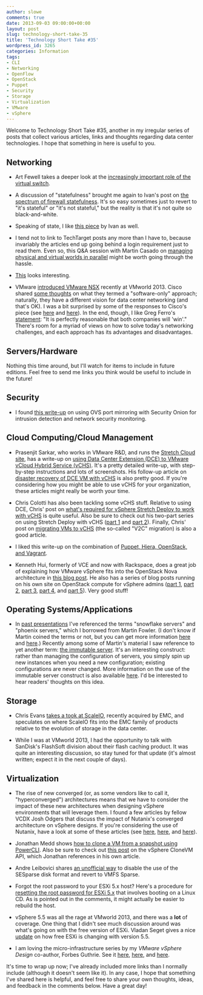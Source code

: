 ```yaml
---
author: slowe
comments: true
date: 2013-09-03 09:00:00+00:00
layout: post
slug: technology-short-take-35
title: 'Technology Short Take #35'
wordpress_id: 3265
categories: Information
tags:
- CLI
- Networking
- OpenFlow
- OpenStack
- Puppet
- Security
- Storage
- Virtualization
- VMware
- vSphere
---
```


Welcome to Technology Short Take #35, another in my irregular series of posts that collect various articles, links and thoughts regarding data center technologies. I hope that something in here is useful to you.

## Networking

* Art Fewell takes a deeper look at the [increasingly important role of the virtual switch](http://www.networkworld.com/community/blog/battle-hypervisor-switch-and-future-networking).

* A discussion of "statefulness" brought me again to Ivan's post on [the spectrum of firewall statefulness](http://blog.ipspace.net/2013/03/the-spectrum-of-firewall-statefulness.html). It's so easy sometimes just to revert to "it's stateful" or "it's not stateful," but the reality is that it's not quite so black-and-white.

* Speaking of state, I like [this piece](http://blog.ipspace.net/2013/08/50-shades-of-statefulness.html) by Ivan as well.

* I tend not to link to TechTarget posts any more than I have to, because invariably the articles end up going behind a login requirement just to read them. Even so, this Q&A session with Martin Casado on [managing physical and virtual worlds in parallel](http://searchsdn.techtarget.com/news/2240203033/Martin-Casado-QA-Managing-physical-and-virtual-worlds-in-parallel) might be worth going through the hassle.

* [This](https://leanpub.com/the-openflow-book) looks interesting.

* VMware [introduced VMware NSX](http://blogs.vmware.com/networkvirtualization/2013/08/vmware-nsx.html) recently at VMworld 2013. Cisco shared [some thoughts](http://blogs.cisco.com/datacenter/limitations-of-a-software-only-approach-to-data-center-networking/) on what they termed a "software-only" approach; naturally, they have a different vision for data center networking (and that's OK). I was a bit surprised by some of the responses to Cisco's piece (see [here](http://simonthibaudeau.org/NetworkLayers/?p=98) and [here](http://www.networkworld.com/community/blog/response-padma-warriors-limitations-software-only-approach-data-center-networking)). In the end, though, I like Greg Ferro's [statement](http://etherealmind.com/musing-on-the-vmware-versus-cisco-thing/): "It is perfectly reasonable that both companies will 'win'." There's room for a myriad of views on how to solve today's networking challenges, and each approach has its advantages and disadvantages.

## Servers/Hardware

Nothing this time around, but I'll watch for items to include in future editions. Feel free to send me links you think would be useful to include in the future!

## Security

* I found [this write-up](http://www.geekempire.com/2013/07/virtual-security-onion-via-ubuntu-kvm.html) on using OVS port mirroring with Security Onion for intrusion detection and network security monitoring.

## Cloud Computing/Cloud Management

* Prasenjit Sarkar, who works in VMware R&D, and runs the [Stretch Cloud site](http://stretch-cloud.info/), has a write-up on [using Data Center Extension (DCE) to VMware vCloud Hybrid Service (vCHS)](http://stretch-cloud.info/2013/08/data-center-extension-to-vmware-vcloud-hybrid-service-aka-vchs/). It's a pretty detailed write-up, with step-by-step instructions and lots of screenshots. His follow-up article on [disaster recovery of DCE VM with vCHS](http://stretch-cloud.info/2013/08/disaster-recovery-of-stretched-vm-dce-in-vcloud-hybrid-service-aka-vchs/) is also pretty good. If you're considering how you might be able to use vCHS for your organization, these articles might really be worth your time.

* Chris Colotti has also been tackling some vCHS stuff. Relative to using DCE, Chris' post on [what's required for vSphere Stretch Deploy to work with vCHS](http://www.chriscolotti.us/vmware/hybrid-cloud-vmware/whats-required-for-vsphere-stretch-deploy-to-work-with-vchs/) is quite useful. Also be sure to check out his two-part series on using Stretch Deploy with vCHS ([part 1](http://www.chriscolotti.us/vmware/vcloud/how-to-setup-vsphere-stretch-deploy-to-vcloud-hybrid-service-part-1/) and [part 2](http://www.chriscolotti.us/vmware/vcloud/how-to-setup-vsphere-stretch-deploy-to-vcloud-hybrid-service-part-2/)). Finally, Chris' post on [migrating VMs to vCHS](http://www.chriscolotti.us/vmware/hybrid-cloud-vmware/how-to-migrate-vsphere-machines-to-vcloud-hybrid-service/) (the so-called "V2C" migration) is also a good article.

* I liked this write-up on the combination of [Puppet, Hiera, OpenStack, and Vagrant](http://openstack.prov12n.com/puppet-openstack-hiera-with-vagrant/).

* Kenneth Hui, formerly of VCE and now with Rackspace, does a great job of explaining how VMware vSphere fits into the OpenStack Nova architecture in [this blog post](http://www.rackspace.com/blog/architecting-vmware-vsphere-for-openstack/). He also has a series of blog posts running on his own site on OpenStack compute for vSphere admins ([part 1](http://cloudarchitectmusings.com/2013/06/24/openstack-for-vmware-admins-nova-compute-with-vsphere-part-1/), [part 2](http://cloudarchitectmusings.com/2013/06/26/openstack-for-vmware-admins-nova-compute-with-vsphere-part-2/), [part 3](http://cloudarchitectmusings.com/2013/07/09/openstack-compute-for-vsphere-admins-part-3-ha-and-vm-migration/), [part 4](http://cloudarchitectmusings.com/2013/08/05/openstack-compute-for-vsphere-admins-part-4-overcommitment-in-nova-compute/), and [part 5](http://cloudarchitectmusings.com/2013/08/22/openstack-compute-for-vsphere-admins-part-5-designing-a-multi-hypervisor-cloud/)). Very good stuff!

## Operating Systems/Applications

* In [past presentations](https://speakerdeck.com/slowe/5-thoughts-on-staying-sharp-and-relevant-boston) I've referenced the terms "snowflake servers" and "phoenix servers," which I borrowed from Martin Fowler. (I don't know if Martin coined the terms or not, but you can get more information [here](http://martinfowler.com/bliki/SnowflakeServer.html) and [here](http://martinfowler.com/bliki/PhoenixServer.html).) Recently among some of Martin's material I saw reference to yet another term: [the immutable server](http://martinfowler.com/bliki/ImmutableServer.html). It's an interesting construct: rather than managing the configuration of servers, you simply spin up new instances when you need a new configuration; existing configurations are never changed. More information on the use of the immutable server construct is also available [here](http://www.thoughtworks.com/insights/blog/rethinking-building-cloud-part-4-immutable-servers). I'd be interested to hear readers' thoughts on this idea.

## Storage

* Chris Evans [takes a took at ScaleIO](http://architecting.it/2013/08/07/scaleio-emcs-new-baby/), recently acquired by EMC, and speculates on where ScaleIO fits into the EMC family of products relative to the evolution of storage in the data center.

* While I was at VMworld 2013, I had the opportunity to talk with SanDisk's FlashSoft division about their flash caching product. It was quite an interesting discussion, so stay tuned for that update (it's almost written; expect it in the next couple of days).

## Virtualization

* The rise of new converged (or, as some vendors like to call it, "hyperconverged") architectures means that we have to consider the impact of these new architectures when designing vSphere environments that will leverage them. I found a few articles by fellow VCDX Josh Odgers that discuss the impact of Nutanix's converged architecture on vSphere designs. If you're considering the use of Nutanix, have a look at some of these articles (see [here](http://www.joshodgers.com/2013/07/02/storage-drs-and-nutanix-to-use-or-not-to-use-that-is-the-question/), [here](http://www.joshodgers.com/2013/08/07/vmware-host-isolation-response-in-a-nutanix-environment-nosan/), and [here](http://www.joshodgers.com/2013/08/07/example-architectural-decision-host-isolation-response-for-a-nutanix-environment/)).

* Jonathan Medd shows [how to clone a VM from a snapshot using PowerCLI](http://www.jonathanmedd.net/2013/07/clone-a-vm-from-a-snapshot-using-powercli.html). Also be sure to check out [this post](http://www.vmdev.info/?p=202) on the vSphere CloneVM API, which Jonathan references in his own article.

* Andre Leibovici shares [an unofficial way](http://myvirtualcloud.net/?p=4745) to disable the use of the SESparse disk format and revert to VMFS Sparse.

* Forgot the root password to your ESXi 5.x host? Here's a procedure for [resetting the root password for ESXi 5.x](http://www.vdsyn.com/resetting-the-root-password-for-esxi-5-x/) that involves booting on a Linux CD. As is pointed out in the comments, it might actually be easier to rebuild the host.

* vSphere 5.5 was all the rage at VMworld 2013, and there was a **lot** of coverage. One thing that I didn't see much discussion around was what's going on with the free version of ESXi. Vladan Seget gives a nice [update](http://www.vladan.fr/esxi-5-5-free-version-details/) on how free ESXi is changing with version 5.5.

* I am loving the micro-infrastructure series by my _VMware vSphere Design_ co-author, Forbes Guthrie. See it [here](http://www.vreference.com/2013/08/21/micro-infrastructure-server-with-openwrt-part-1/), [here](http://www.vreference.com/2013/08/22/micro-infrastructure-server-with-openwrt-part-2/), and [here](http://www.vreference.com/2013/08/23/micro-infrastructure-server-with-openwrt-part-3/).

It's time to wrap up now; I've already included more links than I normally include (although it doesn't seem like it). In any case, I hope that something I've shared here is helpful, and feel free to share your own thoughts, ideas, and feedback in the comments below. Have a great day!
